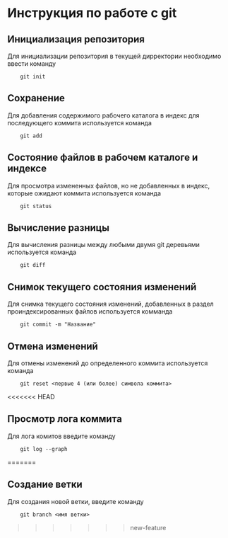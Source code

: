 # Инструкция по работе с git

## Инициализация репозитория

Для инициализации репозитория в текущей дирректории необходимо ввести команду

```
    git init
```

## Сохранение

Для добавления содержимого рабочего каталога в индекс для последующего коммита используется команда

```
    git add
```

## Состояние файлов в рабочем каталоге и индексе

Для просмотра измененных файлов, но не добавленных в индекс, которые ожидают коммита используется команда

```
    git status
```

## Вычисление разницы

Для вычисления разницы между любыми двумя git деревьями используется команда

```
    git diff
```

## Снимок текущего состояния изменений

Для снимка текущего состояния изменений, добавленных в раздел проиндексированных файлов используется комманда

```
    git commit -m "Название"
```

## Отмена изменений

Для отмены изменений до определенного коммита используется команда 

```
    git reset <первые 4 (или более) символа коммита>
```
<<<<<<< HEAD

## Просмотр лога коммита

Для лога комитов введите команду

```
    git log --graph
```

=======
## Создание ветки

Для создания новой ветки, введите команду

```
    git branch <имя ветки>
```
>>>>>>> new-feature

